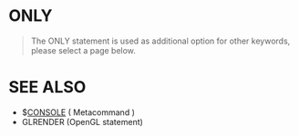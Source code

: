 # ONLY
> The ONLY statement is used as additional option for other keywords, please select a page below.

# SEE ALSO
* $[CONSOLE](CONSOLE.md) ( Metacommand )
* GLRENDER (OpenGL statement)

